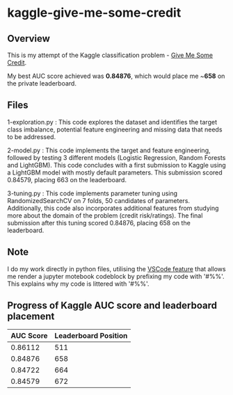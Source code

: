 # kaggle-give-me-some-credit

## Overview
This is my attempt of the Kaggle classification problem - [Give Me Some Credit](https://www.kaggle.com/c/GiveMeSomeCredit).

My best AUC score achieved was **0.84876**, which would place me ~**658** on the private leaderboard.

## Files

1-exploration.py : This code explores the dataset and identifies the target class imbalance, potential feature engineering and missing data that needs to be addressed.

2-model.py : This code implements the target and feature engineering, followed by testing 3 different models (Logistic Regression, Random Forests and LightGBM). This code concludes with a first submission to Kaggle using a LightGBM model with mostly default parameters. This submission scored 0.84579, placing 663 on the leaderboard.

3-tuning.py : This code implements parameter tuning using RandomizedSearchCV on 7 folds, 50 candidates of parameters. Additionally, this code also incorporates additional features from studying more about the domain of the problem (credit risk/ratings). The final submission after this tuning scored 0.84876, placing 658 on the leaderboard.

## Note
I do my work directly in python files, utilising the [VSCode feature]((https://code.visualstudio.com/docs/python/jupyter-support)) that allows me render a jupyter motebook codeblock by prefixing my code with '#%%'. This explains why my code is littered with '#%%'.


## Progress of Kaggle AUC score and leaderboard placement

| AUC Score  | Leaderboard Position |
|------------|----------------------|
|0.86112| 511|
| 0.84876 | 658|
|0.84722 | 664|
|0.84579 | 672|
